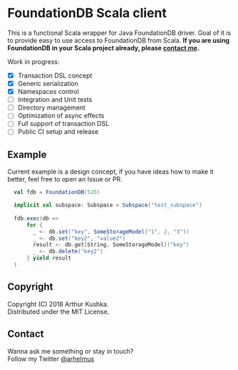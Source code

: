 FoundationDB Scala client
=========================

This is a functional Scala wrapper for Java FoundationDB driver.
Goal of it is to provide easy to use access to FoundationDB from Scala.
**If you are using FoundationDB in your Scala project already, please [contact me](https://archdev.me).**   

Work in progress:
- [x] Transaction DSL concept
- [x] Generic serialization
- [x] Namespaces control
- [ ] Integration and Unit tests
- [ ] Directory management
- [ ] Optimization of async effects
- [ ] Full support of transaction DSL 
- [ ] Public CI setup and release

## Example
Current example is a design concept, if you have ideas how to make it better, feel free to open an Issue or PR.
```scala
  val fdb = FoundationDB(520)

  implicit val subspace: Subspace = Subspace("test_subspace")
  
  fdb.exec(db =>
      for {
        _ <- db.set("key", SomeStorageModel("1", 2, "3"))
        _ <- db.set("key2", "value2")
        result <- db.get[String, SomeStorageModel]("key")
        _ <- db.delete("key2")
      } yield result
  )
```

## Copyright
Copyright (C) 2018 Arthur Kushka.  
Distributed under the MIT License.

## Contact
Wanna ask me something or stay in touch?   
Follow my Twitter [@arhelmus](https://twitter.com/Arhelmus)
